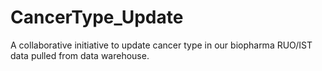 # CancerType_Update
A collaborative initiative to update cancer type in our biopharma RUO/IST data pulled from data warehouse.
